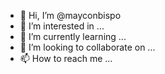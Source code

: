 - 👋 Hi, I’m @mayconbispo
- 👀 I’m interested in ...
- 🌱 I’m currently learning ...
- 💞️ I’m looking to collaborate on ...
- 📫 How to reach me ...

<!---
mayconbispo/mayconbispo is a ✨ special ✨ repository because its `README.md` (this file) appears on your GitHub profile.
You can click the Preview link to take a look at your changes.
--->
